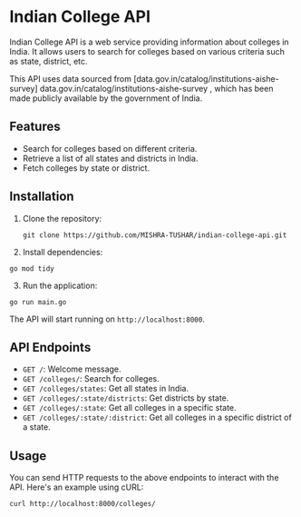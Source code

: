 # Indian College API

Indian College API is a web service providing information about colleges in India. It allows users to search for colleges based on various criteria such as state, district, etc.

This API uses data sourced from [data.gov.in/catalog/institutions-aishe-survey] data.gov.in/catalog/institutions-aishe-survey , which has been made publicly available by the government of India.

## Features

- Search for colleges based on different criteria.
- Retrieve a list of all states and districts in India.
- Fetch colleges by state or district.

## Installation

1. Clone the repository:
   ```
   git clone https://github.com/MISHRA-TUSHAR/indian-college-api.git
   ```

2. Install dependencies:
```
go mod tidy
```


3. Run the application:

```
go run main.go
```


The API will start running on `http://localhost:8000`.

## API Endpoints

- `GET /`: Welcome message.
- `GET /colleges/`: Search for colleges.
- `GET /colleges/states`: Get all states in India.
- `GET /colleges/:state/districts`: Get districts by state.
- `GET /colleges/:state`: Get all colleges in a specific state.
- `GET /colleges/:state/:district`: Get all colleges in a specific district of a state.

## Usage

You can send HTTP requests to the above endpoints to interact with the API. Here's an example using cURL:

```
curl http://localhost:8000/colleges/

```

